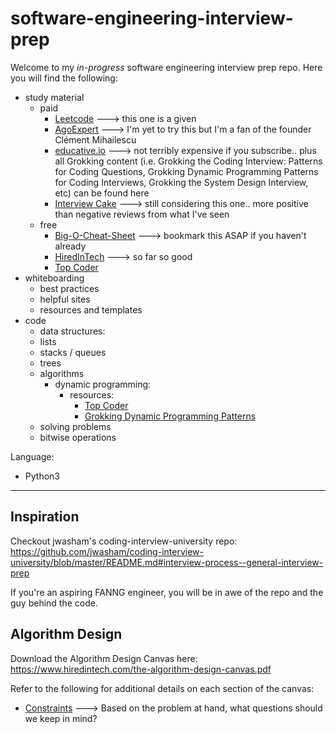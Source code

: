 # software-engineering-interview-prep

Welcome to my *in-progress* software engineering interview prep repo. Here you will find the following:

- study material
    - paid
      - [Leetcode](https://leetcode.com) ---> this one is a given
      - [AgoExpert](https://www.algoexpert.io/product) ---> I'm yet to try this but I'm a fan of the founder Clément Mihailescu
      - [educative.io](https://www.educative.io) ---> not terribly expensive if you subscribe.. plus all Grokking content (i.e. Grokking the Coding Interview: Patterns for Coding Questions, Grokking Dynamic Programming Patterns for Coding Interviews, Grokking the System Design Interview, etc) can be found here
      - [Interview Cake](https://www.interviewcake.com) ---> still considering this one.. more positive than negative reviews from what I've seen  
    - free
      - [Big-O-Cheat-Sheet](https://www.bigocheatsheet.com) ---> bookmark this ASAP if you haven't already
      - [HiredInTech](https://www.hiredintech.com/classrooms/algorithm-design/lesson/31) ---> so far so good
      - [Top Coder](https://www.topcoder.com/community/competitive-programming/tutorials/dynamic-programming-from-novice-to-advanced/)
- whiteboarding
    - best practices
    - helpful sites
    - resources and templates
- code
    - data structures:
     - lists
     - stacks / queues 
     - trees
    - algorithms
      - dynamic programming:
        - resources:
            - [Top Coder](https://www.topcoder.com/community/competitive-programming/tutorials/dynamic-programming-from-novice-to-advanced/)
            - [Grokking Dynamic Programming Patterns](https://www.educative.io/courses/grokking-dynamic-programming-patterns-for-coding-interviews)
    - solving problems
    - bitwise operations


Language:
- Python3

---

## Inspiration

Checkout jwasham's coding-interview-university repo: https://github.com/jwasham/coding-interview-university/blob/master/README.md#interview-process--general-interview-prep

If you're an aspiring FANNG engineer, you will be in awe of the repo and the guy behind the code.

## Algorithm Design

Download the Algorithm Design Canvas here: https://www.hiredintech.com/the-algorithm-design-canvas.pdf

Refer to the following for additional details on each section of the canvas:
- [Constraints](https://www.hiredintech.com/the-common-constraints-handout.pdf) ---> Based on the problem at hand, what questions should we keep in mind?
